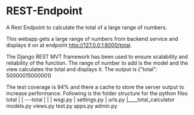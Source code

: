 # REST-Endpoint
A Rest Endpoint to calculate the total of a large range of numbers.

This webapp gets  a large range of numbers from backend service and displays it on at endpoint http://127.0.0.1:8000/total.

  
     
The Django REST MVT framework has been used to ensure scalability and reliability of the function.
The range of number to add is the model and the view calculates the total and displays it.
The output is 
{"total": 50000015000001}

The test coverage is 94% and there a cache to store the server output to increase performance.
Following is the folder structure for the python files
total
|
|
---total
|     |
|     wsgi.py
|      settings.py
|      urls.py
|____total_calculator
     models.py
     views.py
     test.py
     apps.py
     admin.py

